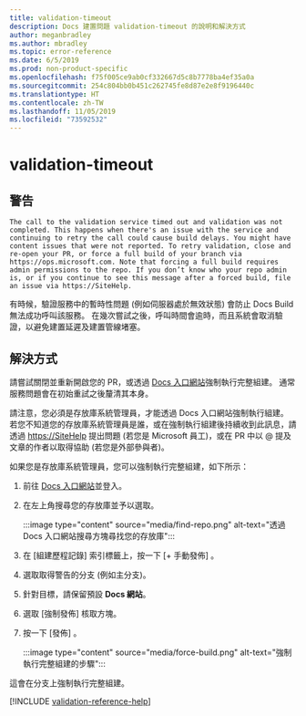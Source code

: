 ```yaml
---
title: validation-timeout
description: Docs 建置問題 validation-timeout 的說明和解決方式
author: meganbradley
ms.author: mbradley
ms.topic: error-reference
ms.date: 6/5/2019
ms.prod: non-product-specific
ms.openlocfilehash: f75f005ce9ab0cf332667d5c8b7778ba4ef35a0a
ms.sourcegitcommit: 254c804bb0b451c262745fe8d87e2e8f9196440c
ms.translationtype: HT
ms.contentlocale: zh-TW
ms.lasthandoff: 11/05/2019
ms.locfileid: "73592532"
---
```

# <a name="validation-timeout"></a>validation-timeout

## <a name="warning"></a>警告

`The call to the validation service timed out and validation was not completed. This happens when there's an issue with the service and continuing to retry the call could cause build delays. You might have content issues that were not reported. To retry validation, close and re-open your PR, or force a full build of your branch via https://ops.microsoft.com. Note that forcing a full build requires admin permissions to the repo. If you don’t know who your repo admin is, or if you continue to see this message after a forced build, file an issue via https://SiteHelp.`

有時候，驗證服務中的暫時性問題 (例如伺服器處於無效狀態) 會防止 Docs Build 無法成功呼叫該服務。 在幾次嘗試之後，呼叫時間會逾時，而且系統會取消驗證，以避免建置延遲及建置管線堵塞。

## <a name="resolution"></a>解決方式

請嘗試關閉並重新開啟您的 PR，或透過 [Docs 入口網站](https://ops.microsoft.com/#/)強制執行完整組建。 通常服務問題會在初始重試之後釐清其本身。

請注意，您必須是存放庫系統管理員，才能透過 Docs 入口網站強制執行組建。 若您不知道您的存放庫系統管理員是誰，或在強制執行組建後持續收到此訊息，請透過 [https://SiteHelp](https://SiteHelp) 提出問題 (若您是 Microsoft 員工)，或在 PR 中以 @ 提及文章的作者以取得協助 (若您是外部參與者)。

如果您是存放庫系統管理員，您可以強制執行完整組建，如下所示：

1. 前往 [Docs 入口網站](https://ops.microsoft.com/#/)並登入。
1. 在左上角搜尋您的存放庫並予以選取。

   :::image type="content" source="media/find-repo.png" alt-text="透過 Docs 入口網站搜尋方塊尋找您的存放庫":::
1. 在 [組建歷程記錄]  索引標籤上，按一下 [+ 手動發佈]  。
1. 選取取得警告的分支 (例如主分支)。
1. 針對目標，請保留預設 **Docs 網站**。
1. 選取 [強制發佈]  核取方塊。
1. 按一下 [發佈]  。

   :::image type="content" source="media/force-build.png" alt-text="強制執行完整組建的步驟":::

這會在分支上強制執行完整組建。

<!--make sure to add this file to your includes folder and verify the path-->
[!INCLUDE [validation-reference-help](includes/validation-reference-help.md)]
